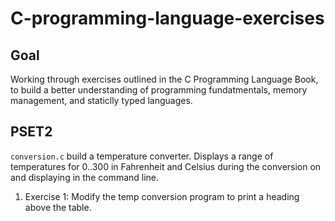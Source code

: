 # C-programming-language-exercises

## Goal

Working through exercises outlined in the C Programming Language Book, to
build a better understanding of programming fundatmentals,  memory 
management, and staticlly typed languages.

## PSET2

`conversion.c` build a temperature converter. Displays a range of temperatures
for 0..300 in Fahrenheit and Celsius during the conversion on and displaying in
  the command line.

1. Exercise 1: Modify the temp conversion program to print a heading above the table.
